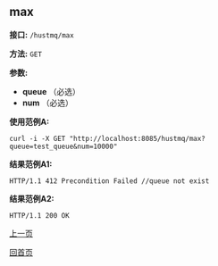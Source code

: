 ## max ##

**接口:** `/hustmq/max`

**方法:** `GET`

**参数:** 

*  **queue** （必选）  
*  **num** （必选）

**使用范例A:**

    curl -i -X GET "http://localhost:8085/hustmq/max?queue=test_queue&num=10000"

**结果范例A1:**

	HTTP/1.1 412 Precondition Failed //queue not exist

**结果范例A2:**

	HTTP/1.1 200 OK

[上一页](../hustmq.md)

[回首页](../../index.md)